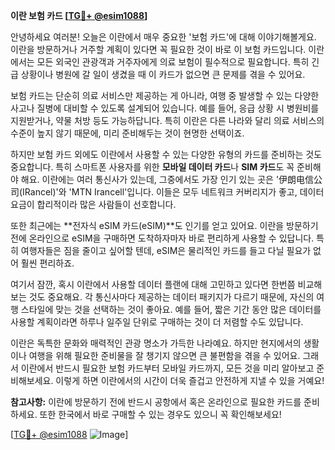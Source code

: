 **이란 보험 카드 [[TG💪+ @esim1088](https://t.me/s/esim1088)]**

안녕하세요 여러분! 오늘은 이란에서 매우 중요한 '보험 카드'에 대해 이야기해볼게요. 이란을 방문하거나 거주할 계획이 있다면 꼭 필요한 것이 바로 이 보험 카드입니다. 이란에서는 모든 외국인 관광객과 거주자에게 의료 보험이 필수적으로 필요합니다. 특히 긴급 상황이나 병원에 갈 일이 생겼을 때 이 카드가 없으면 큰 문제를 겪을 수 있어요.

보험 카드는 단순히 의료 서비스만 제공하는 게 아니라, 여행 중 발생할 수 있는 다양한 사고나 질병에 대비할 수 있도록 설계되어 있습니다. 예를 들어, 응급 상황 시 병원비를 지원받거나, 약물 처방 등도 가능하답니다. 특히 이란은 다른 나라와 달리 의료 서비스의 수준이 높지 않기 때문에, 미리 준비해두는 것이 현명한 선택이죠.

하지만 보험 카드 외에도 이란에서 사용할 수 있는 다양한 유형의 카드를 준비하는 것도 중요합니다. 특히 스마트폰 사용자를 위한 **모바일 데이터 카드**나 **SIM 카드**도 꼭 준비해야 해요. 이란에는 여러 통신사가 있는데, 그중에서도 가장 인기 있는 곳은 '伊朗电信公司(IRancel)'와 'MTN Irancell'입니다. 이들은 모두 네트워크 커버리지가 좋고, 데이터 요금이 합리적이라 많은 사람들이 선호합니다.

또한 최근에는 **전자식 eSIM 카드(eSIM)**도 인기를 얻고 있어요. 이란을 방문하기 전에 온라인으로 eSIM을 구매하면 도착하자마자 바로 편리하게 사용할 수 있답니다. 특히 여행자들은 짐을 줄이고 싶어할 텐데, eSIM은 물리적인 카드를 들고 다닐 필요가 없어 훨씬 편리하죠.

여기서 잠깐, 혹시 이란에서 사용할 데이터 플랜에 대해 고민하고 있다면 한번쯤 비교해보는 것도 중요해요. 각 통신사마다 제공하는 데이터 패키지가 다르기 때문에, 자신의 여행 스타일에 맞는 것을 선택하는 것이 좋아요. 예를 들어, 짧은 기간 동안 많은 데이터를 사용할 계획이라면 하루나 일주일 단위로 구매하는 것이 더 저렴할 수도 있답니다.

이란은 독특한 문화와 매력적인 관광 명소가 가득한 나라예요. 하지만 현지에서의 생활이나 여행을 위해 필요한 준비물을 잘 챙기지 않으면 큰 불편함을 겪을 수 있어요. 그래서 이란에서 반드시 필요한 보험 카드부터 모바일 카드까지, 모든 것을 미리 알아보고 준비해보세요. 이렇게 하면 이란에서의 시간이 더욱 즐겁고 안전하게 지낼 수 있을 거예요!

**참고사항:** 이란에 방문하기 전에 반드시 공항에서 혹은 온라인으로 필요한 카드를 준비하세요. 또한 한국에서 바로 구매할 수 있는 경우도 있으니 꼭 확인해보세요!

[[TG💪+ @esim1088](https://t.me/s/esim1088) ![Image](https://i.postimg.cc/Y0z9fWf4/image.png)]